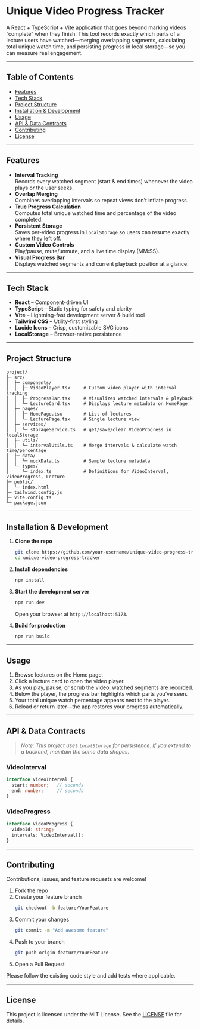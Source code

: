 # Unique Video Progress Tracker

A React + TypeScript + Vite application that goes beyond marking videos “complete” when they finish. This tool records exactly which parts of a lecture users have watched—merging overlapping segments, calculating total unique watch time, and persisting progress in local storage—so you can measure real engagement.

---

## Table of Contents

- [Features](#features)  
- [Tech Stack](#tech-stack)  
- [Project Structure](#project-structure)  
- [Installation & Development](#installation--development)  
- [Usage](#usage)  
- [API & Data Contracts](#api--data-contracts)  
- [Contributing](#contributing)  
- [License](#license)  

---

## Features

- **Interval Tracking**  
  Records every watched segment (start & end times) whenever the video plays or the user seeks.  
- **Overlap Merging**  
  Combines overlapping intervals so repeat views don’t inflate progress.  
- **True Progress Calculation**  
  Computes total unique watched time and percentage of the video completed.  
- **Persistent Storage**  
  Saves per-video progress in `localStorage` so users can resume exactly where they left off.  
- **Custom Video Controls**  
  Play/pause, mute/unmute, and a live time display (MM:SS).  
- **Visual Progress Bar**  
  Displays watched segments and current playback position at a glance.

---

## Tech Stack

- **React** – Component-driven UI  
- **TypeScript** – Static typing for safety and clarity  
- **Vite** – Lightning-fast development server & build tool  
- **Tailwind CSS** – Utility-first styling  
- **Lucide Icons** – Crisp, customizable SVG icons  
- **LocalStorage** – Browser-native persistence  

---

## Project Structure

```
project/
├─ src/
│  ├─ components/
│  │  ├─ VideoPlayer.tsx     # Custom video player with interval tracking
│  │  ├─ ProgressBar.tsx     # Visualizes watched intervals & playback
│  │  └─ LectureCard.tsx     # Displays lecture metadata on HomePage
│  ├─ pages/
│  │  ├─ HomePage.tsx        # List of lectures
│  │  └─ LecturePage.tsx     # Single lecture view
│  ├─ services/
│  │  └─ storageService.ts   # get/save/clear VideoProgress in localStorage
│  ├─ utils/
│  │  └─ intervalUtils.ts    # Merge intervals & calculate watch time/percentage
│  ├─ data/
│  │  └─ mockData.ts         # Sample lecture metadata
│  └─ types/
│     └─ index.ts            # Definitions for VideoInterval, VideoProgress, Lecture
├─ public/
│  └─ index.html
├─ tailwind.config.js
├─ vite.config.ts
└─ package.json
```

---

## Installation & Development

1. **Clone the repo**  
   ```bash
   git clone https://github.com/your-username/unique-video-progress-tracker.git
   cd unique-video-progress-tracker
   ```

2. **Install dependencies**  
   ```bash
   npm install
   ```

3. **Start the development server**  
   ```bash
   npm run dev
   ```
   Open your browser at `http://localhost:5173`.

4. **Build for production**  
   ```bash
   npm run build
   ```

---

## Usage

1. Browse lectures on the Home page.  
2. Click a lecture card to open the video player.  
3. As you play, pause, or scrub the video, watched segments are recorded.  
4. Below the player, the progress bar highlights which parts you’ve seen.  
5. Your total unique watch percentage appears next to the player.  
6. Reload or return later—the app restores your progress automatically.

---

## API & Data Contracts

> _Note: This project uses `localStorage` for persistence. If you extend to a backend, maintain the same data shapes._

### VideoInterval

```ts
interface VideoInterval {
  start: number;   // seconds
  end: number;     // seconds
}
```

### VideoProgress

```ts
interface VideoProgress {
  videoId: string;
  intervals: VideoInterval[];
}
```

---

## Contributing

Contributions, issues, and feature requests are welcome!

1. Fork the repo  
2. Create your feature branch  
   ```bash
   git checkout -b feature/YourFeature
   ```
3. Commit your changes  
   ```bash
   git commit -m "Add awesome feature"
   ```
4. Push to your branch  
   ```bash
   git push origin feature/YourFeature
   ```
5. Open a Pull Request

Please follow the existing code style and add tests where applicable.

---

## License

This project is licensed under the MIT License. See the [LICENSE](LICENSE) file for details.
